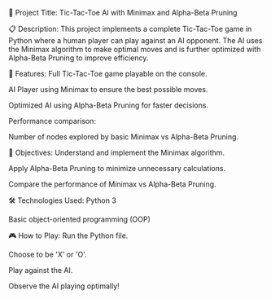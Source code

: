 📌 Project Title:
Tic-Tac-Toe AI with Minimax and Alpha-Beta Pruning

📋 Description:
This project implements a complete Tic-Tac-Toe game in Python where a human player can play against an AI opponent.
The AI uses the Minimax algorithm to make optimal moves and is further optimized with Alpha-Beta Pruning to improve efficiency.

🚀 Features:
Full Tic-Tac-Toe game playable on the console.

AI Player using Minimax to ensure the best possible moves.

Optimized AI using Alpha-Beta Pruning for faster decisions.

Performance comparison:

Number of nodes explored by basic Minimax vs Alpha-Beta Pruning.

🎯 Objectives:
Understand and implement the Minimax algorithm.

Apply Alpha-Beta Pruning to minimize unnecessary calculations.

Compare the performance of Minimax vs Alpha-Beta Pruning.

🛠️ Technologies Used:
Python 3

Basic object-oriented programming (OOP)

🎮 How to Play:
Run the Python file.

Choose to be 'X' or 'O'.

Play against the AI.

Observe the AI playing optimally!
